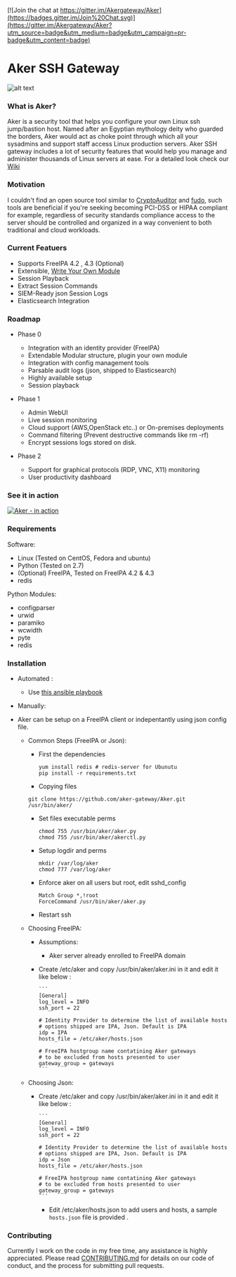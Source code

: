 [![Join the chat at https://gitter.im/Akergateway/Aker](https://badges.gitter.im/Join%20Chat.svg)](https://gitter.im/Akergateway/Aker?utm_source=badge&utm_medium=badge&utm_campaign=pr-badge&utm_content=badge)

# Aker SSH Gateway
![alt text](aker_logo.png "Aker")


### What is Aker?
Aker is a security tool that helps you configure your own Linux ssh jump/bastion host. Named after an Egyptian mythology deity who guarded the borders, Aker would act as choke point through which all your sysadmins and support staff access Linux production servers. Aker SSH gateway includes a lot of security features that would help you manage and administer thousands of Linux servers at ease. For a detailed look check our [Wiki](https://github.com/aker-gateway/Aker/wiki)  


### Motivation
I couldn't find an open source tool similar to [CryptoAuditor](https://www.ssh.com/products/cryptoauditor/) and [fudo](http://www.wheelsystems.com/en/products/wheel-fudo-psm/), such tools  are beneficial if you're seeking becoming PCI-DSS or HIPAA compliant for example, regardless of security standards compliance access to the server should be controlled and organized in a way convenient to both traditional and cloud workloads.


### Current Featuers

* Supports FreeIPA 4.2 , 4.3 (Optional)
* Extensible, [Write Your Own Module](https://github.com/aker-gateway/Aker/wiki/IdP-Modules#writing-your-custom-idp-module)
* Session Playback
* Extract Session Commands
* SIEM-Ready json Session Logs
* Elasticsearch Integration

### Roadmap
* Phase 0
  * Integration with an identity provider (FreeIPA)
  * Extendable Modular structure, plugin your own module
  * Integration with config management tools
  * Parsable audit logs (json, shipped to Elasticsearch)
  * Highly available setup
  * Session playback


* Phase 1
  * Admin WebUI
  * Live session monitoring
  * Cloud support (AWS,OpenStack etc..) or On-premises deployments
  * Command filtering (Prevent destructive commands like rm -rf)
  * Encrypt sessions logs stored on disk.

* Phase 2
  * Support for graphical protocols (RDP, VNC, X11) monitoring
  * User productivity dashboard


### See it in action
[![Aker - in action](https://i1.ytimg.com/vi/O-boM3LbVT4/hqdefault.jpg)](https://www.youtube.com/watch?v=H6dCCw666Xw)


### Requirements
Software:
- Linux (Tested on CentOS, Fedora and ubuntu)
- Python (Tested on 2.7)
- (Optional) FreeIPA, Tested on FreeIPA 4.2 & 4.3
- redis

Python Modules:
- configparser
- urwid
- paramiko
- wcwidth
- pyte
- redis

### Installation


* Automated :
	* Use [this ansible playbook](https://github.com/aker-gateway/aker-freeipa-playbook)


* Manually:
- Aker can be setup on a FreeIPA client or indepentantly using json config file.

	* Common Steps (FreeIPA or Json):

		* First the dependencies
			~~~
			yum install redis # redis-server for Ubunutu
			pip install -r requirements.txt
			~~~

		* Copying files
		~~~
		git clone https://github.com/aker-gateway/Aker.git /usr/bin/aker/
		~~~

		* Set files executable perms
	      ```
	      chmod 755 /usr/bin/aker/aker.py
	      chmod 755 /usr/bin/aker/akerctl.py
	      ```

		* Setup logdir and perms
	      ```
	      mkdir /var/log/aker
	      chmod 777 /var/log/aker
	      ```

		* Enforce aker on all users but root, edit sshd_config
	      ~~~
	      Match Group *,!root
	      ForceCommand /usr/bin/aker/aker.py
	      ~~~

		* Restart ssh
	
	
	
	* Choosing FreeIPA:
		* Assumptions:
			* Aker server already enrolled to FreeIPA domain
		
		* Create /etc/aker and copy /usr/bin/aker/aker.ini in it and edit it like below :

		      ```
		      [General]
		      log_level = INFO
		      ssh_port = 22

		      # Identity Provider to determine the list of available hosts
		      # options shipped are IPA, Json. Default is IPA
		      idp = IPA
		      hosts_file = /etc/aker/hosts.json

		      # FreeIPA hostgroup name contatining Aker gateways
		      # to be excluded from hosts presented to user
		      gateway_group = gateways
		      ```



	* Choosing Json:
		* Create /etc/aker and copy /usr/bin/aker/aker.ini in it and edit it like below :

		      ```
		      [General]
		      log_level = INFO
		      ssh_port = 22

		      # Identity Provider to determine the list of available hosts
		      # options shipped are IPA, Json. Default is IPA
		      idp = Json
		      hosts_file = /etc/aker/hosts.json

		      # FreeIPA hostgroup name contatining Aker gateways
		      # to be excluded from hosts presented to user
		      gateway_group = gateways
		      ```
		      
	      * Edit /etc/aker/hosts.json to add users and hosts, a sample `hosts.json` file is provided .
			
	
### Contributing
Currently I work on the code in my free time, any assistance is highly appreciated. Please read [CONTRIBUTING.md](CONTRIBUTING.md) for details on our code of conduct, and the process for submitting pull requests.

